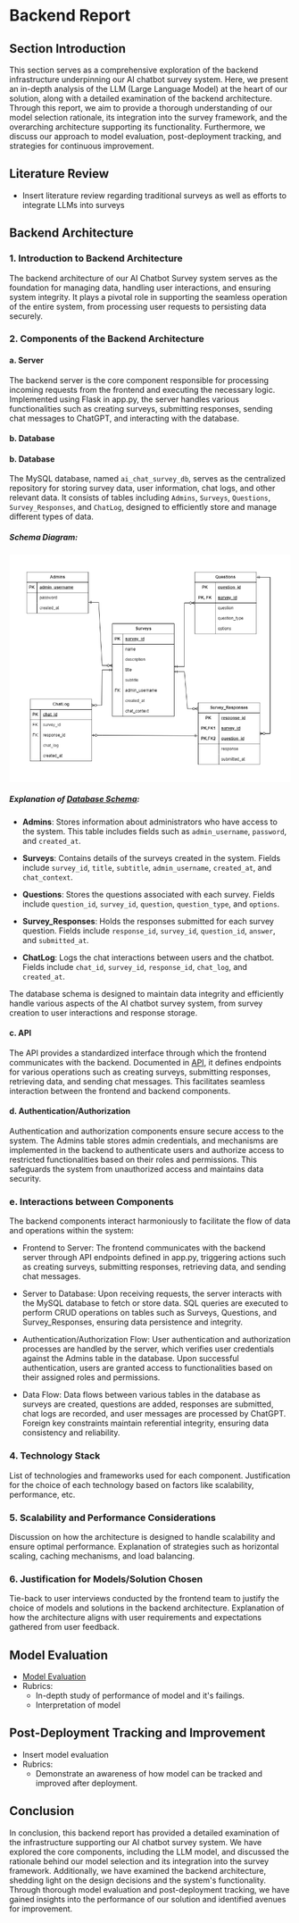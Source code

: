 # Backend Report

## Section Introduction
This section serves as a comprehensive exploration of the backend infrastructure underpinning our AI chatbot survey system. Here, we present an in-depth analysis of the LLM (Large Language Model) at the heart of our solution, along with a detailed examination of the backend architecture. Through this report, we aim to provide a thorough understanding of our model selection rationale, its integration into the survey framework, and the overarching architecture supporting its functionality. Furthermore, we discuss our approach to model evaluation, post-deployment tracking, and strategies for continuous improvement.

## Literature Review
- Insert literature review regarding traditional surveys as well as efforts to 
integrate LLMs into surveys

## Backend Architecture
### 1. Introduction to Backend Architecture

The backend architecture of our AI Chatbot Survey system serves as the foundation for managing data, handling user interactions, and ensuring system integrity. It plays a pivotal role in supporting the seamless operation of the entire system, from processing user requests to persisting data securely.

### 2. Components of the Backend Architecture

#### a. Server

The backend server is the core component responsible for processing incoming requests from the frontend and executing the necessary logic. Implemented using Flask in app.py, the server handles various functionalities such as creating surveys, submitting responses, sending chat messages to ChatGPT, and interacting with the database.

#### b. Database

#### b. Database

The MySQL database, named `ai_chat_survey_db`, serves as the centralized repository for storing survey data, user information, chat logs, and other relevant data. It consists of tables including `Admins`, `Surveys`, `Questions`, `Survey_Responses`, and `ChatLog`, designed to efficiently store and manage different types of data.

##### Schema Diagram:

![Database Schema Diagram](diagrams/images/db_schema.png)

##### Explanation of [Database Schema](../database/init.sql):

- **Admins**: Stores information about administrators who have access to the system. This table includes fields such as `admin_username`, `password`, and `created_at`.

- **Surveys**: Contains details of the surveys created in the system. Fields include `survey_id`, `title`, `subtitle`, `admin_username`, `created_at`, and `chat_context`.

- **Questions**: Stores the questions associated with each survey. Fields include `question_id`, `survey_id`, `question`, `question_type`, and `options`.

- **Survey_Responses**: Holds the responses submitted for each survey question. Fields include `response_id`, `survey_id`, `question_id`, `answer`, and `submitted_at`.

- **ChatLog**: Logs the chat interactions between users and the chatbot. Fields include `chat_id`, `survey_id`, `response_id`, `chat_log`, and `created_at`.

The database schema is designed to maintain data integrity and efficiently handle various aspects of the AI chatbot survey system, from survey creation to user interactions and response storage.


#### c. API

The API provides a standardized interface through which the frontend communicates with the backend. Documented in [API](api.md), it defines endpoints for various operations such as creating surveys, submitting responses, retrieving data, and sending chat messages. This facilitates seamless interaction between the frontend and backend components.

#### d. Authentication/Authorization

Authentication and authorization components ensure secure access to the system. The Admins table stores admin credentials, and mechanisms are implemented in the backend to authenticate users and authorize access to restricted functionalities based on their roles and permissions. This safeguards the system from unauthorized access and maintains data security.

### e. Interactions between Components
The backend components interact harmoniously to facilitate the flow of data and operations within the system:
- Frontend to Server: The frontend communicates with the backend server through API endpoints defined in app.py, triggering actions such as creating surveys, submitting responses, retrieving data, and sending chat messages.

- Server to Database: Upon receiving requests, the server interacts with the MySQL database to fetch or store data. SQL queries are executed to perform CRUD operations on tables such as Surveys, Questions, and Survey_Responses, ensuring data persistence and integrity.

- Authentication/Authorization Flow: User authentication and authorization processes are handled by the server, which verifies user credentials against the Admins table in the database. Upon successful authentication, users are granted access to functionalities based on their assigned roles and permissions.

- Data Flow: Data flows between various tables in the database as surveys are created, questions are added, responses are submitted, chat logs are recorded, and user messages are processed by ChatGPT. Foreign key constraints maintain referential integrity, ensuring data consistency and reliability.
### 4. Technology Stack

List of technologies and frameworks used for each component. Justification for the choice of each technology based on factors like scalability, performance, etc.

### 5. Scalability and Performance Considerations

Discussion on how the architecture is designed to handle scalability and ensure optimal performance. Explanation of strategies such as horizontal scaling, caching mechanisms, and load balancing.

### 6. Justification for Models/Solution Chosen

Tie-back to user interviews conducted by the frontend team to justify the choice of models and solutions in the backend architecture. Explanation of how the architecture aligns with user requirements and expectations gathered from user feedback.
  
## Model Evaluation
- [Model Evaluation](evaluation.md)
- Rubrics: 
  - In-depth study of performance of model and it's failings.
  - Interpretation of model

## Post-Deployment Tracking and Improvement
- Insert model evaluation
- Rubrics:
   - Demonstrate an awareness of how model can be tracked and improved after
     deployment.

## Conclusion
In conclusion, this backend report has provided a detailed examination of the infrastructure supporting our AI chatbot survey system. We have explored the core components, including the LLM model, and discussed the rationale behind our model selection and its integration into the survey framework. Additionally, we have examined the backend architecture, shedding light on the design decisions and the system's functionality. Through thorough model evaluation and post-deployment tracking, we have gained insights into the performance of our solution and identified avenues for improvement. 
